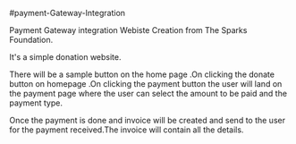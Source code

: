 #payment-Gateway-Integration

Payment Gateway integration Webiste Creation from The Sparks Foundation.

It's a simple donation website.

There will be a sample button on the home page .On clicking the donate button on homepage .On clicking the payment button the user will land on the payment page where the user can select the amount to be paid and the payment type.

Once the payment is done and invoice will be created and send to the user for the payment received.The invoice will contain all the details.
